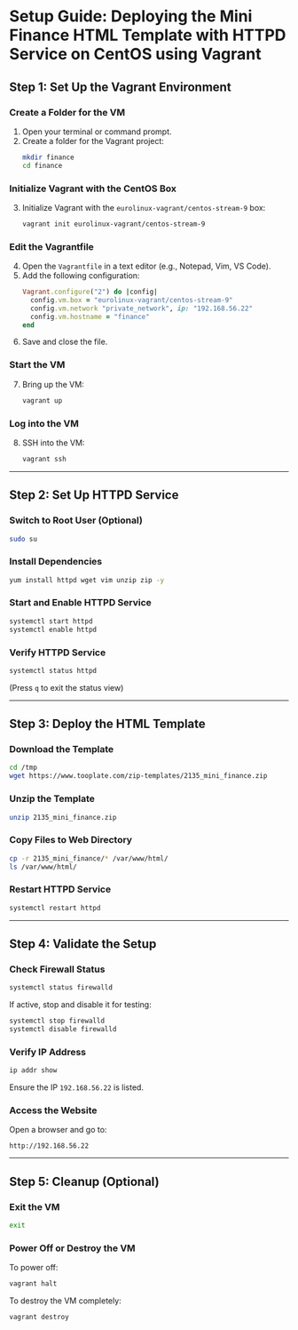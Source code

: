 # Setup Guide: Deploying the Mini Finance HTML Template with HTTPD Service on CentOS using Vagrant

## Step 1: Set Up the Vagrant Environment

### Create a Folder for the VM
1. Open your terminal or command prompt.
2. Create a folder for the Vagrant project:
   ```bash
   mkdir finance
   cd finance
   ```

### Initialize Vagrant with the CentOS Box
3. Initialize Vagrant with the `eurolinux-vagrant/centos-stream-9` box:
   ```bash
   vagrant init eurolinux-vagrant/centos-stream-9
   ```

### Edit the Vagrantfile
4. Open the `Vagrantfile` in a text editor (e.g., Notepad, Vim, VS Code).
5. Add the following configuration:
   ```ruby
   Vagrant.configure("2") do |config|
     config.vm.box = "eurolinux-vagrant/centos-stream-9"
     config.vm.network "private_network", ip: "192.168.56.22"
     config.vm.hostname = "finance"
   end
   ```
6. Save and close the file.

### Start the VM
7. Bring up the VM:
   ```bash
   vagrant up
   ```

### Log into the VM
8. SSH into the VM:
   ```bash
   vagrant ssh
   ```

---

## Step 2: Set Up HTTPD Service

### Switch to Root User (Optional)
```bash
sudo su
```

### Install Dependencies
```bash
yum install httpd wget vim unzip zip -y
```

### Start and Enable HTTPD Service
```bash
systemctl start httpd
systemctl enable httpd
```

### Verify HTTPD Service
```bash
systemctl status httpd
```
(Press `q` to exit the status view)

---

## Step 3: Deploy the HTML Template

### Download the Template
```bash
cd /tmp
wget https://www.tooplate.com/zip-templates/2135_mini_finance.zip
```

### Unzip the Template
```bash
unzip 2135_mini_finance.zip
```

### Copy Files to Web Directory
```bash
cp -r 2135_mini_finance/* /var/www/html/
ls /var/www/html/
```

### Restart HTTPD Service
```bash
systemctl restart httpd
```

---

## Step 4: Validate the Setup

### Check Firewall Status
```bash
systemctl status firewalld
```
If active, stop and disable it for testing:
```bash
systemctl stop firewalld
systemctl disable firewalld
```

### Verify IP Address
```bash
ip addr show
```
Ensure the IP `192.168.56.22` is listed.

### Access the Website
Open a browser and go to:
```
http://192.168.56.22
```

---

## Step 5: Cleanup (Optional)

### Exit the VM
```bash
exit
```

### Power Off or Destroy the VM
To power off:
```bash
vagrant halt
```
To destroy the VM completely:
```bash
vagrant destroy
```
